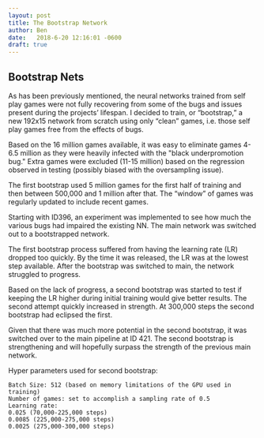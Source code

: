 ```yaml
---
layout: post
title: The Bootstrap Network
author: Ben
date:   2018-6-20 12:16:01 -0600
draft: true
---
```


[early nn]: https://raw.githubusercontent.com/dkappe/dkappe.github.io/master/public/images/7955F47E-263A-443E-87E2-F535A1F5A341.jpeg

## Bootstrap Nets

As has been previously mentioned, the neural networks trained from self play games were not fully recovering from some of the bugs and issues present during the projects’ lifespan. I decided to train, or “bootstrap,” a new 192x15 network from scratch using only “clean” games, i.e. those self play games free from the effects of bugs.

Based on the 16 million games available, it was easy to eliminate games 4-6.5 million as they were heavily infected with the "black underpromotion bug." Extra games were excluded (11-15 million) based on the regression observed in testing (possibly biased with the oversampling issue).

The first bootstrap used 5 million games for the first half of training and then between 500,000 and 1 million after that. The “window” of games was regularly updated to include recent games.

Starting with ID396, an experiment was implemented to see how much the various bugs had impaired the existing NN. The main network was switched out to a bootstrapped network.

The first bootstrap process suffered from having the learning rate (LR) dropped too quickly. By the time it was released, the LR was at the lowest step available. After the bootstrap was switched to main, the network struggled to progress.

Based on the lack of progress, a second bootstrap was started to test if keeping the LR higher during initial training would give better results. The second attempt quickly increased in strength. At 300,000 steps the second bootstrap had eclipsed the first.

Given that there was much more potential in the second bootstrap, it was switched over to the main pipeline at ID 421. The second bootstrap is strengthening and will hopefully surpass the strength of the previous main network.

Hyper parameters used for second bootstrap:

    Batch Size: 512 (based on memory limitations of the GPU used in training)
    Number of games: set to accomplish a sampling rate of 0.5
    Learning rate:
    0.025 (70,000-225,000 steps)
    0.0085 (225,000-275,000 steps)
    0.0025 (275,000-300,000 steps)

